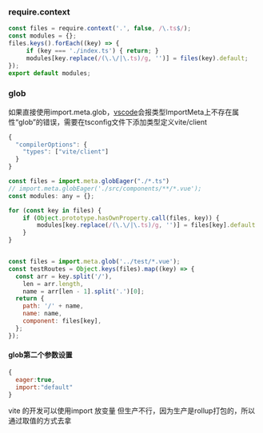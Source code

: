### require.context
```javascript
const files = require.context('.', false, /\.ts$/);
const modules = {};
files.keys().forEach((key) => {
     if (key === './index.ts') { return; }
     modules[key.replace(/(\.\/|\.ts)/g, '')] = files(key).default;
});
export default modules;
```
### glob
如果直接使用import.meta.glob，[vscode](https://so.csdn.net/so/search?q=vscode&spm=1001.2101.3001.7020)会报类型ImportMeta上不存在属性“glob”的错误，需要在tsconfig文件下添加类型定义vite/client
```typescript
{
  "compilerOptions": {
    "types": ["vite/client"]
  }
}

```

```javascript
const files = import.meta.globEager("./*.ts")
// import.meta.globEager('./src/components/**/*.vue');
const modules: any = {};

for (const key in files) {
    if (Object.prototype.hasOwnProperty.call(files, key)) {
        modules[key.replace(/(\.\/|\.ts)/g, '')] = files[key].default
    }
}


const files = import.meta.glob('../test/*.vue');
const testRoutes = Object.keys(files).map((key) => {
  const arr = key.split('/'),
    len = arr.length,
    name = arr[len - 1].split('.')[0];
  return {
    path: '/' + name,
    name: name,
    component: files[key],
  };
});
```
#### glob第二个参数设置
```javascript
{
  eager:true,
  import:"default"
}
```
vite 的开发可以使用import 放变量
但生产不行，因为生产是rollup打包的，所以通过取值的方式去拿

